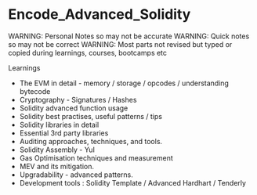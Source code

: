 # Encode_Advanced_Solidity

WARNING: Personal Notes so may not be accurate 
WARNING: Quick notes so may not be correct
WARNING: Most parts not revised but typed or copied during learnings, courses, bootcamps etc 

Learnings 

- The EVM in detail - memory / storage / opcodes / understanding bytecode
- Cryptography - Signatures  / Hashes
- Solidity advanced function usage
- Solidity best practises, useful patterns / tips
- Solidity libraries in detail
- Essential 3rd party libraries
- Auditing approaches, techniques, and tools.
- Solidity Assembly - Yul 
- Gas Optimisation techniques and measurement
- MEV and its mitigation.
- Upgradability  - advanced patterns.
- Development tools : Solidity Template / Advanced Hardhart / Tenderly